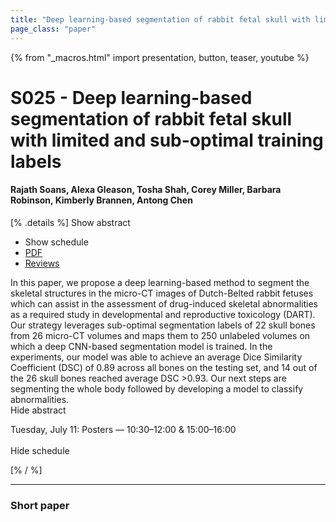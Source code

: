 ```yaml
---
title: "Deep learning-based segmentation of rabbit fetal skull with limited and sub-optimal training labels"
page_class: "paper"
---
```


{% from "_macros.html" import presentation, button, teaser, youtube %}

# S025 - Deep learning-based segmentation of rabbit fetal skull with limited and sub-optimal training labels

#### Rajath Soans, Alexa Gleason, Tosha Shah, Corey Miller, Barbara Robinson, Kimberly Brannen, Antong Chen

[% .details %]
<a class="toggle_visibility" data-selector=".abstract" data-level="3">Show abstract</a>
- <a class="toggle_visibility" data-selector=".schedule" data-level="3">Show schedule</a>
- <a href="https://openreview.net/pdf?id=O4f3k8zIZe9">PDF</a>
- <a href="https://openreview.net/forum?id=O4f3k8zIZe9">Reviews</a>

<p>
    <span class="abstract">
        In this paper, we propose a deep learning-based method to segment the skeletal structures in the micro-CT images of Dutch-Belted rabbit fetuses which can assist in the assessment of drug-induced skeletal abnormalities as a required study in developmental and reproductive toxicology (DART). Our strategy leverages sub-optimal segmentation labels of 22 skull bones from 26 micro-CT volumes and maps them to 250 unlabeled volumes on which a deep CNN-based segmentation model is trained. In the experiments, our model was able to achieve an average Dice Similarity Coefficient (DSC) of 0.89 across all bones on the testing set, and 14 out of the 26 skull bones reached average DSC >0.93. Our next steps are segmenting the whole body followed by developing a model to classify abnormalities.
        <br>
        <span class="actions"><a class="toggle_visibility" data-level="2">Hide abstract</a></span>
    </span>
</p>

<p>
    <span class="schedule">
        Tuesday, July 11: Posters — 10:30–12:00 & 15:00–16:00<br>
        <br>
        <span class="actions"><a class="toggle_visibility" data-level="2">Hide schedule</a></span>
    </span>
</p>
[% / %]

---


### Short paper
